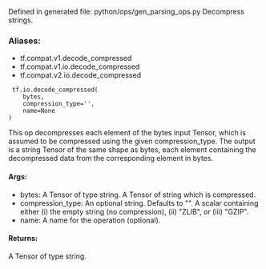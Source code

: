 Defined in generated file: python/ops/gen_parsing_ops.py
Decompress strings.
### Aliases:
- tf.compat.v1.decode_compressed
- tf.compat.v1.io.decode_compressed
- tf.compat.v2.io.decode_compressed

```
 tf.io.decode_compressed(
    bytes,
    compression_type='',
    name=None
)
```
This op decompresses each element of the bytes input Tensor, which is assumed to be compressed using the given compression_type.
The output is a string Tensor of the same shape as bytes, each element containing the decompressed data from the corresponding element in bytes.
#### Args:
- bytes: A Tensor of type string. A Tensor of string which is compressed.
- compression_type: An optional string. Defaults to "". A scalar containing either (i) the empty string (no compression), (ii) "ZLIB", or (iii) "GZIP".
- name: A name for the operation (optional).
#### Returns:
A Tensor of type string.
